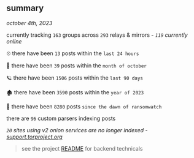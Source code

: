 
## summary
_october 4th, 2023_

currently tracking `163` groups across `293` relays & mirrors - _`119` currently online_

⏲ there have been `13` posts within the `last 24 hours`

🦈 there have been `39` posts within the `month of october`

🪐 there have been `1506` posts within the `last 90 days`

🏚 there have been `3590` posts within the `year of 2023`

🦕 there have been `8280` posts `since the dawn of ransomwatch`

there are `96` custom parsers indexing posts

_`20` sites using v2 onion services are no longer indexed - [support.torproject.org](https://support.torproject.org/onionservices/v2-deprecation/)_

> see the project [README](https://github.com/joshhighet/ransomwatch#ransomwatch--) for backend technicals
